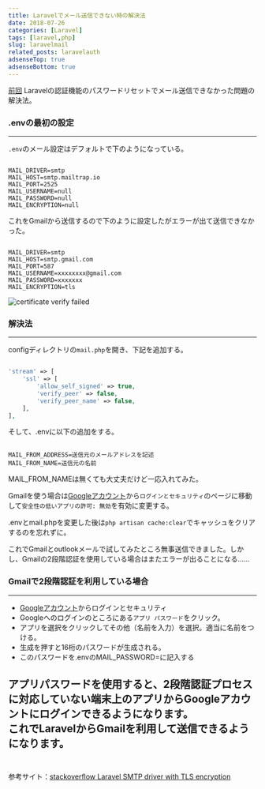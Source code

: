 ```yaml
---
title: Laravelでメール送信できない時の解決法
date: 2018-07-26
categories: [Laravel]
tags: [laravel,php]
slug: laravelmail
related_posts: laravelauth
adsenseTop: true
adsenseBottom: true
---
```


[前回](https://www.ravness.com/2018/07/laravelauth)
Laravelの認証機能のパスワードリセットでメール送信できなかった問題の解決法。

### .envの最初の設定
---

`.env`のメール設定はデフォルトで下のようになっている。

```env

MAIL_DRIVER=smtp
MAIL_HOST=smtp.mailtrap.io
MAIL_PORT=2525
MAIL_USERNAME=null
MAIL_PASSWORD=null
MAIL_ENCRYPTION=null

```

これをGmailから送信するので下のように設定したがエラーが出て送信できなかった。

```env

MAIL_DRIVER=smtp
MAIL_HOST=smtp.gmail.com
MAIL_PORT=587
MAIL_USERNAME=xxxxxxxx@gmail.com
MAIL_PASSWORD=xxxxxxx
MAIL_ENCRYPTION=tls

```

![certificate verify failed](../../../images/certificateverifyfailed.png)

### 解決法
---

configディレクトリの`mail.php`を開き、下記を追加する。

```php

'stream' => [
    'ssl' => [
        'allow_self_signed' => true,
        'verify_peer' => false,
        'verify_peer_name' => false,
	],
],

```

そして、.envに以下の追加をする。

```env

MAIL_FROM_ADDRESS=送信元のメールアドレスを記述
MAIL_FROM_NAME=送信元の名前

```

MAIL_FROM_NAMEは無くても大丈夫だけど一応入れてみた。

Gmailを使う場合は[Googleアカウント](https://myaccount.google.com/)から`ログインとセキュリティ`のページに移動して`安全性の低いアプリの許可: 無効`を有効に変更する。


.envとmail.phpを変更した後は`php artisan cache:clear`でキャッシュをクリアするのを忘れずに。

これでGmailとoutlookメールで試してみたところ無事送信できました。しかし、Gmailの2段階認証を使用している場合はまたエラーが出ることになる……

### Gmailで2段階認証を利用している場合
---

- [Googleアカウント](https://myaccount.google.com/)からログインとセキュリティ
- Googleへのログインのところにある`アプリ パスワード`をクリック。
- アプリを選択をクリックしてその他（名前を入力）を選択。適当に名前をつける。
- 生成を押すと16桁のパスワードが生成される。
- このパスワードを.envのMAIL_PASSWORD=に記入する

アプリパスワードを使用すると、2段階認証プロセスに対応していない端末上のアプリからGoogleアカウントにログインできるようになります。  
これでLaravelからGmailを利用して送信できるようになります。    
<br>
---
参考サイト：[stackoverflow Laravel SMTP driver with TLS encryption
](https://stackoverflow.com/questions/30714229/laravel-smtp-driver-with-tls-encryption)